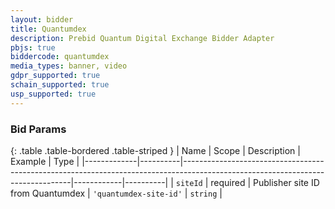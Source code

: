 ```yaml
---
layout: bidder
title: Quantumdex
description: Prebid Quantum Digital Exchange Bidder Adapter
pbjs: true
biddercode: quantumdex
media_types: banner, video
gdpr_supported: true
schain_supported: true
usp_supported: true
---
```



### Bid Params

{: .table .table-bordered .table-striped }
| Name        | Scope    | Description                                                                                                                    | Example    | Type     |
|-------------|----------|--------------------------------------------------------------------------------------------------------------------------------|------------|----------|
| `siteId`    | required | Publisher site ID from Quantumdex                                                                                         | `'quantumdex-site-id'` | `string` |
